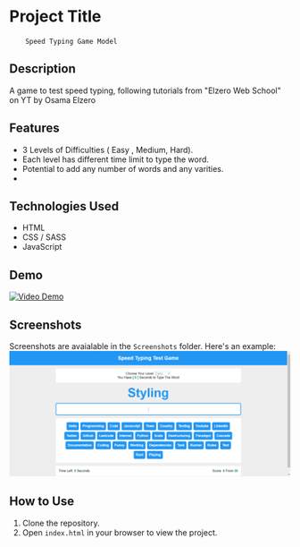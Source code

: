 # Project Title

    	Speed Typing Game Model

## Description

A game to test speed typing, following tutorials from "Elzero Web School" on YT by Osama Elzero

## Features

- 3 Levels of Difficulties ( Easy , Medium, Hard).
- Each level has different time limit to type the word.
- Potential to add any number of words and any varities.
-

## Technologies Used

- HTML
- CSS / SASS
- JavaScript

## Demo

[![Video Demo](https://example.com/video-thumbnail-with-play-button.jpg)](https://www.awesomescreenshot.com/video/34312550?key=a93f43bb44a7954d9b00bfd95710d3a0)


## Screenshots

Screenshots are avaialable in the `Screenshots` folder.
Here's an example:
![Sample Screenshot](Screenshots/speed-Typing-game.png)

## How to Use

1. Clone the repository.
2. Open `index.html` in your browser to view the project.
